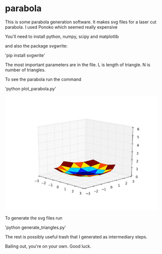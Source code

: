 # parabola

This is some parabola generation software. It makes svg files for a laser cut parabola. I used Ponoko which seemed really expensive

You'll need to install python, numpy, scipy and matplotlib

and also the package svgwrite:

'pip install svgwrite'

The most important parameters are in the file. L is length of triangle. N is number of triangles.



To see the parabola run the command

'python plot_parabola.py'


![Image of Parabola](parabola.png)

To generate the svg files run

'python generate_triangles.py'

The rest is possibly useful trash that I generated as intermediary steps.

Bailing out, you're on your own. Good luck.
